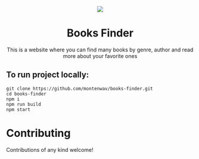 <div align="center">
  <img src="./app/favicon.ico"></img>
</div>

<h1 align="center">Books Finder</h1>

<p align="center">This is a website where you can find many books by genre, author and read more about your favorite ones</p>

## To run project locally:

```
git clone https://github.com/montenwav/books-finder.git
cd books-finder
npm i
npm run build
npm start
```
# Contributing

Contributions of any kind welcome!
